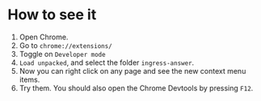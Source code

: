 # How to see it

1. Open Chrome.
2. Go to `chrome://extensions/`
3. Toggle on `Developer mode`
4. `Load unpacked`, and select the folder `ingress-answer`.
5. Now you can right click on any page and see the new context menu items.
6. Try them. You should also open the Chrome Devtools by pressing `F12`.
